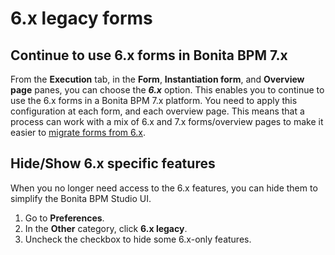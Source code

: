 # 6.x legacy forms

## Continue to use 6.x forms in Bonita BPM 7.x

From the **Execution** tab, in the **Form**, **Instantiation form**, and **Overview page** panes, you can choose the **_6.x_** option. 
This enables you to continue to use the 6.x forms in a Bonita BPM 7.x platform. You need to apply this configuration at each form, and each overview page. This means that a process can work with a mix of 6.x and 7.x forms/overview pages to make it easier to [migrate forms from 6.x](migrate-a-form-from-6-x.md).

## Hide/Show 6.x specific features

When you no longer need access to the 6.x features, you can hide them to simplify the Bonita BPM Studio UI.

1. Go to **Preferences**.
2. In the **Other** category, click **6.x legacy**.
3. Uncheck the checkbox to hide some 6.x-only features.

